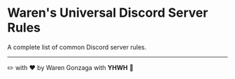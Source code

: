 # Waren's Universal Discord Server Rules

A complete list of common Discord server rules.

---

:pencil2: with :heart: by Waren Gonzaga with **YHWH** :pray:
